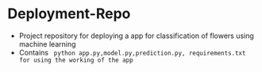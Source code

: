 # Deployment-Repo
- Project repository for deploying a app for classification of flowers using machine learning
- Contains ``` python app.py,model.py,prediction.py, requirements.txt for using the working of the app```
